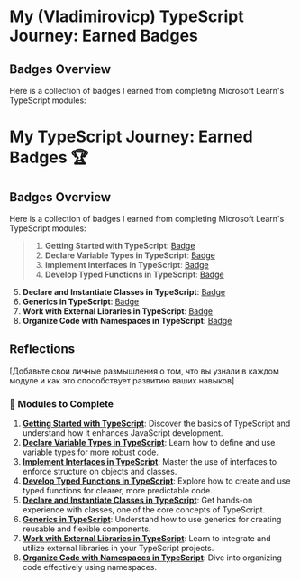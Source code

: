 # My (Vladimirovicp) TypeScript Journey: Earned Badges

## Badges Overview

Here is a collection of badges I earned from completing Microsoft Learn's TypeScript modules:


# My TypeScript Journey: Earned Badges 🏆

## Badges Overview

Here is a collection of badges I earned from completing Microsoft Learn's TypeScript modules:

> 1. **Getting Started with TypeScript**: [Badge](https://learn.microsoft.com/en-us/users/vladimirovicp-1891/achievements/x2ufrnty)
> 2. **Declare Variable Types in TypeScript**: [Badge](https://learn.microsoft.com/en-us/users/vladimirovicp-1891/achievements/uf5ptut3)
> 3. **Implement Interfaces in TypeScript**: [Badge](https://learn.microsoft.com/api/achievements/share/en-us/vladimirovicp-1891/FZUC577X?sharingId=7DA96A3DBAF04F88)
> 4. **Develop Typed Functions in TypeScript**: [Badge](https://learn.microsoft.com/api/achievements/share/en-us/vladimirovicp-1891/CWS4D8T9?sharingId=7DA96A3DBAF04F88)
5. **Declare and Instantiate Classes in TypeScript**: [Badge](badge-link)
6. **Generics in TypeScript**: [Badge](badge-link)
7. **Work with External Libraries in TypeScript**: [Badge](badge-link)
8. **Organize Code with Namespaces in TypeScript**: [Badge](badge-link)

## Reflections

[Добавьте свои личные размышления о том, что вы узнали в каждом модуле и как это способствует развитию ваших навыков]

### 📖 Modules to Complete

1. **[Getting Started with TypeScript](https://learn.microsoft.com/en-us/training/modules/typescript-get-started/)**: Discover the basics of TypeScript and understand how it enhances JavaScript development.
2. **[Declare Variable Types in TypeScript](https://learn.microsoft.com/en-us/training/modules/typescript-declare-variable-types/)**: Learn how to define and use variable types for more robust code.
3. **[Implement Interfaces in TypeScript](https://learn.microsoft.com/en-us/training/modules/typescript-implement-interfaces/)**: Master the use of interfaces to enforce structure on objects and classes.
4. **[Develop Typed Functions in TypeScript](https://learn.microsoft.com/en-us/training/modules/typescript-develop-typed-functions/)**: Explore how to create and use typed functions for clearer, more predictable code.
5. **[Declare and Instantiate Classes in TypeScript](https://learn.microsoft.com/en-us/training/modules/typescript-declare-instantiate-classes/)**: Get hands-on experience with classes, one of the core concepts of TypeScript.
6. **[Generics in TypeScript](https://learn.microsoft.com/en-us/training/modules/typescript-generics/)**: Understand how to use generics for creating reusable and flexible components.
7. **[Work with External Libraries in TypeScript](https://learn.microsoft.com/en-us/training/modules/typescript-work-external-libraries/)**: Learn to integrate and utilize external libraries in your TypeScript projects.
8. **[Organize Code with Namespaces in TypeScript](https://learn.microsoft.com/en-us/training/modules/typescript-namespaces-organize-code/)**: Dive into organizing code effectively using namespaces.
